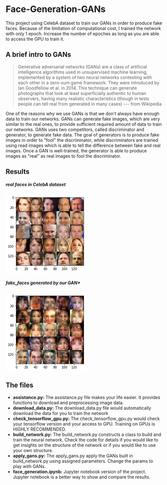 # Face-Generation-GANs

This project using CelebA dataset to train our GANs in order to produce fake faces. Because of the limitation of computational cost, I trained the network with only 1 epoch. Increase the number of epoches as long as you are able to access the GPU to train it.

## A brief intro to GANs
> Generative adversarial networks (GANs) are a class of artificial intelligence algorithms used in unsupervised machine learning, implemented by a system of two neural networks contesting with each other in a zero-sum game framework. They were introduced by Ian Goodfellow et al. in 2014. This technique can generate photographs that look at least superficially authentic to human observers, having many realistic characteristics (though in tests people can tell real from generated in many cases) --- from Wikipedia

One of the reasons why we use GANs is that we don't always have enough data to train our networks. GANs can generate fake images, which are very similar to the real ones, to provide sufficient required amount of data to train our networks. GANs uses two competitors, called discriminator and generator, to generate fake data. The goal of generators is to produce fake images in order to "fool" the discriminator, while discriminators are trained using read images which is able to tell the difference between fake and real images. Once a GAN is well-trained, the generator is able to produce images as "real" as real images to fool the discriminator.

## Results
##### real faces in CelebA dataset
![real faces in CelebA dataset](real_face.png)
##### fake_faces generated by our GAN*
![fake_faces generated by our GAN](fake_face.png)

## The files
* **assistance.py:** The assistance.py file makes your life easier. It provides functions to download and preprocessing image data.
* **download_data.py:** The download_data.py file would automatically download the data for you to train the network
* **check_tensorflow_gpu.py:** The check_tensorflow_gpu.py would check your tensorflow version and your access to GPU. Training on GPUs is HIGHLY RECOMMENDED.
* **build_network.py:** The build_network.py constructs a class to build and train the neural network. Check the code for details if you would like to get insights on the structure of the network or if you would like to use your own structure.
* **apply_gans.py:** The apply_gans.py apply the GANs built in build_network.py using assigned parameters. Change the params to play with GANs.
* **face_generation.ipynb:** Jupyter notebook version of the project. Jupyter notebook is a better way to show and compare the results.
